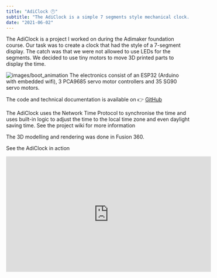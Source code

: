 ```yaml
---
title: "AdiClock 🕐"
subtitle: "The AdiClock is a simple 7 segments style mechanical clock. It automatically check the internet for the current time."
date: "2021-06-02"
---
```

The AdiClock is a project I worked on during the Adimaker foundation course. Our task was to create a clock that had the style of a 7-segment display. The catch was that we were not allowed to use LEDs for the segments. We decided to use tiny motors to move 3D printed parts to display the time.

![images/boot_animation](/images/boot_animation.gif)
The electronics consist of an ESP32 (Arduino with embedded wifi), 3 PCA9685 servo motor controllers and 35 SG90 servo motors.

The code and technical documentation is available on 👉 [GitHub](https://github.com/Redblockmasteur/AdiClock)

The AdiClock uses the Network Time Protocol to synchronise the time and uses built-in logic to adjust the time to the local time zone and even daylight saving time. See the project wiki for more information

The 3D modelling and rendering was done in Fusion 360.

See the AdiClock in action

<iframe width="560" height="315" src="https://www.youtube-nocookie.com/embed/xy8PS3BDlX0?controls=0" title="YouTube video player" frameborder="0" allow="accelerometer; autoplay; clipboard-write; encrypted-media; gyroscope; picture-in-picture; web-share" allowfullscreen></iframe>
